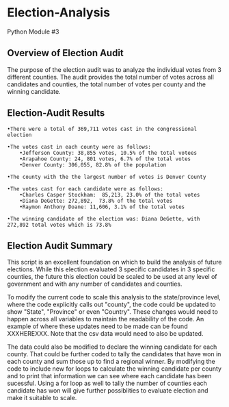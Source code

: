# Election-Analysis
Python Module #3

## Overview of Election Audit
The purpose of the election audit was to analyze the individual votes from 3 different counties.  The audit provides the total number of votes across all candidates and counties, the total number of votes per county and the winning candidate.

## Election-Audit Results
    •There were a total of 369,711 votes cast in the congressional election

    •The votes cast in each county were as follows:
        •Jefferson County: 38,855 votes, 10.5% of the total votees
        •Arapahoe County: 24, 801 votes, 6.7% of the total votes
        •Denver County: 306,055, 82.8% of the population

    •The county with the the largest number of votes is Denver County

    •The votes cast for each candidate were as follows:
        •Charles Casper Stockham:  85,213, 23.0% of the total votes
        •Diana DeGette: 272,892,  73.8% of the total votes
        •Raymon Anthony Doane: 11,606, 3.1% of the total votes

    •The winning candidate of the election was: Diana DeGette, with 272,892 total votes which is 73.8%

## Election Audit Summary
This script is an excellent foundation on which to build the analysis of future elections.  While this election evaluated 3 specific candidates in 3 specific counties, the future this election could be scaled to be used at any level of government and with any number of candidates and counties.  

To modify the current code to scale this analysis to the state/province level, where the code explicitly calls out "county", the code could be updated to show "State", "Province" or even "Country".  These changes would need to happen across all variables to maintain the readability of the code.  An example of where these updates need to be made can be found XXXHEREXXX.  Note that the csv data would need to also be updated. 

The data could also be modified to declare the winning candidate for each county.  That could be further coded to tally the candidates that have won in each county and sum those up to find a regional winner.  By modifying the code to include new for loops to calculate the winning candidate per county and to print that information we can see where each candidate has been sucessful.  Using a for loop as well to tally the number of counties each candidate has won will give further possiblities to evaluate election and make it suitable to scale.

    